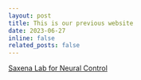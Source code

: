 ```yaml
---
layout: post
title: This is our previous website
date: 2023-06-27
inline: false
related_posts: false
---
```

<a href="https://saxena.ece.ufl.edu/">Saxena Lab for Neural Control</a>
